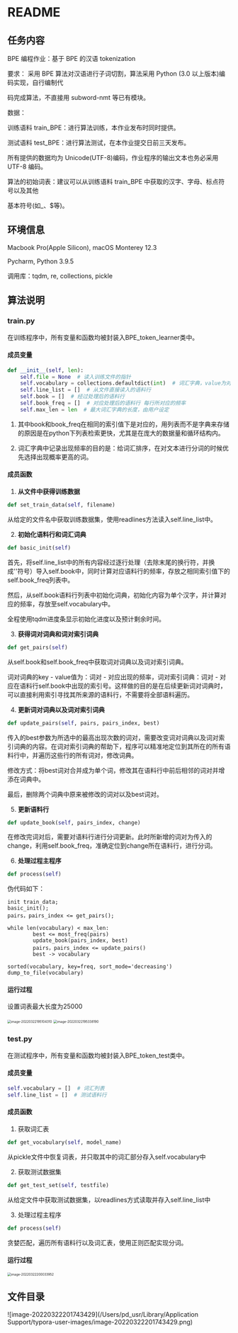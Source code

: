 # README

## 任务内容

BPE 编程作业：基于 BPE 的汉语 tokenization 



要求： 采用 BPE 算法对汉语进行子词切割，算法采用 Python (3.0 以上版本)编码实现，自行编制代

码完成算法，不直接用 subword-nmt 等已有模块。 



数据： 

训练语料 train_BPE：进行算法训练，本作业发布时同时提供。 

测试语料 test_BPE：进行算法测试，在本作业提交日前三天发布。 

所有提供的数据均为 Unicode(UTF-8)编码，作业程序的输出文本也务必采用 UTF-8 编码。 



算法的初始词表：建议可以从训练语料 train_BPE 中获取的汉字、字母、标点符号以及其他

基本符号(如_、$等)。 



## 环境信息

Macbook Pro(Apple Silicon), macOS Monterey 12.3

Pycharm, Python 3.9.5

调用库：tqdm, re, collections, pickle



## 算法说明

### train.py

在训练程序中，所有变量和函数均被封装入BPE_token_learner类中。

#### 成员变量

```python
def __init__(self, len):
    self.file = None  # 读入训练文件的指针
    self.vocabulary = collections.defaultdict(int)  # 词汇字典，value为对应的出现频率
    self.line_list = []  # 从文件直接读入的语料行
    self.book = []  # 经过处理后的语料行
    self.book_freq = []  # 对应处理后的语料行 每行所对应的频率
    self.max_len = len  # 最大词汇字典的长度，由用户设定
```

1. 其中book和book_freq在相同的索引值下是对应的，用列表而不是字典来存储的原因是在python下列表检索更快，尤其是在庞大的数据量和循环结构内。

2. 词汇字典中记录出现频率的目的是：给词汇排序，在对文本进行分词的时候优先选择出现概率更高的词。



#### 成员函数

1. **从文件中获得训练数据**

```python
def set_train_data(self, filename)
```

从给定的文件名中获取训练数据集，使用readlines方法读入self.line_list中。



2. **初始化语料行和词汇词典**

```python
def basic_init(self)
```

首先，将self.line_list中的所有内容经过逐行处理（去除末尾的换行符，并换成'</w>'符号）导入self.book中，同时计算对应语料行的频率，存放之相同索引值下的self.book_freq列表中。

然后，从self.book语料行列表中初始化词典，初始化内容为单个汉字，并计算对应的频率，存放至self.vocabulary中。

全程使用tqdm进度条显示初始化进度以及预计剩余时间。



3. **获得词对词典和词对索引词典**

```python
def get_pairs(self)
```

从self.book和self.book_freq中获取词对词典以及词对索引词典。

词对词典的key - value值为：词对 - 对应出现的频率，词对索引词典：词对 - 对应在语料行self.book中出现的索引号。这样做的目的是在后续更新词对词典时，可以直接利用索引寻找其所来源的语料行，不需要将全部语料遍历。



4. **更新词对词典以及词对索引词典**

```python
def update_pairs(self, pairs, pairs_index, best)
```

传入的best参数为所选中的最高出现次数的词对，需要改变词对词典以及词对索引词典的内容。在词对索引词典的帮助下，程序可以精准地定位到其所在的所有语料行中，并遍历这些行的所有词对，修改词典。

修改方式：将best词对合并成为单个词，修改其在语料行中前后相邻的词对并增添在词典中。

最后，删除两个词典中原来被修改的词对以及best词对。



5. **更新语料行**

```python
def update_book(self, pairs_index, change)
```

在修改完词对后，需要对语料行进行分词更新。此时所新增的词对为传入的change，利用self.book_freq，准确定位到change所在语料行，进行分词。



6. **处理过程主程序**

```python
def process(self)
```

伪代码如下：

```
init train_data;
basic_init();
pairs，pairs_index <= get_pairs();

while len(vocabulary) < max_len:
		best <= most_freq(pairs)
		update_book(pairs_index, best)
		pairs，pairs_index <= update_pairs()
		best -> vocabulary
		
sorted(vocabulary, key=freq, sort_mode='decreasing')
dump_to_file(vocabulary)
```



#### 运行过程

设置词表最大长度为25000

<img src="/Users/pd_usr/Library/Application Support/typora-user-images/image-20220322195104310.png" alt="image-20220322195104310" style="zoom:50%;" />

<img src="/Users/pd_usr/Library/Application Support/typora-user-images/image-20220322195338190.png" alt="image-20220322195338190" style="zoom:50%;" />



### test.py

在测试程序中，所有变量和函数均被封装入BPE_token_test类中。

#### 成员变量

```python
self.vocabulary = []  # 词汇列表
self.line_list = []  # 测试语料行
```



#### 成员函数

1. 获取词汇表

```python
def get_vocabulary(self, model_name)
```

从pickle文件中恢复词表，并只取其中的词汇部分存入self.vocabulary中



2. 获取测试数据集

```python
def get_test_set(self, testfile)
```

从给定文件中获取测试数据集，以readlines方式读取并存入self.line_list中



3. 处理过程主程序

```python
def process(self)
```

贪婪匹配，遍历所有语料行以及词汇表，使用正则匹配实现分词。



#### 运行过程

<img src="/Users/pd_usr/Library/Application Support/typora-user-images/image-20220322200033952.png" alt="image-20220322200033952" style="zoom:50%;" />



## 文件目录

![image-20220322201743429](/Users/pd_usr/Library/Application Support/typora-user-images/image-20220322201743429.png)